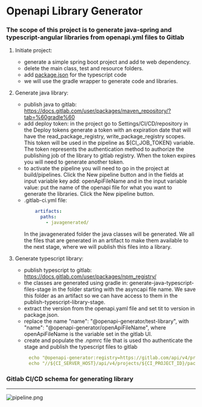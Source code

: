 # Openapi Library Generator

### The scope of this project is to generate java-spring and typescript-angular libraries from openapi.yml files to Gitlab

1. Initiate project:
    - generate a simple spring boot project and add te web dependency.
    - delete the main class, test and resource folders.
    - add [package.json](package.json) for the typescript code
    - we will use the gradle wrapper to generate code and libraries.

2. Generate java library:
    - publish java to gitlab: https://docs.gitlab.com/user/packages/maven_repository/?tab=%60gradle%60
    - add deploy token: in the project go to Settings/CI/CD/repository
      in the Deploy tokens generate a token with an expiration date that will have the
      read_package_registry, write_package_registry  scopes. This token will be used in the 
      pipeline as ${CI_JOB_TOKEN} variable. The token represents the authentication method to
      authorize the publishing job of the library to gitlab registry. When the token expires 
      you will need to generate another token.
    - to activate the pipeline you will need to go in the project at build/pipelines. Click the
      New pipeline  button and in the fields at input variable key add: openApiFileName and in the
      input variable value: put the name of the openapi file for what you want to generate the libraries.
      Click the New pipeline button.
    - .gitlab-ci.yml file: 
      ```yaml
          artifacts:
            paths:
              - javagenerated/
      ```
      In the javagenerated folder the java classes will be generated. We all the files that are 
      generated in an artifact to make them available to the next stage, where we will publish this
      files into a library.

3. Generate typescript library:
    - publish typescript to gitlab: https://docs.gitlab.com/user/packages/npm_registry/
    - the classes are generated using gradle in: generate-java-typescript-files-stage in the folder starting with the asyncapi file name.
      We save this folder as an artifact so we can have access to them in the publish-typescript-library-stage.
    - extract the version from the openapi.yaml file and set tit to version in package.json.
    - replace the name "name": "@openapi-generator/test-library", with   "name": "@openapi-generator/openApiFileName",
      where openApiFileName is the variable set in the gitlab UI.
    - create and populate the .npmrc file that is used tho authenticate the stage and publish the typescript files to gitlab
   ```yaml
        echo "@openapi-generator:registry=https://gitlab.com/api/v4/projects/${CI_PROJECT_ID}/packages/npm/" > .npmrc                 
        echo "//${CI_SERVER_HOST}/api/v4/projects/${CI_PROJECT_ID}/packages/npm/:_authToken=${CI_JOB_TOKEN}" >> .npmrc
    ```

### Gitlab CI/CD schema for generating library
<hr></hr> 

![pipeline.png](pipeline.png)
